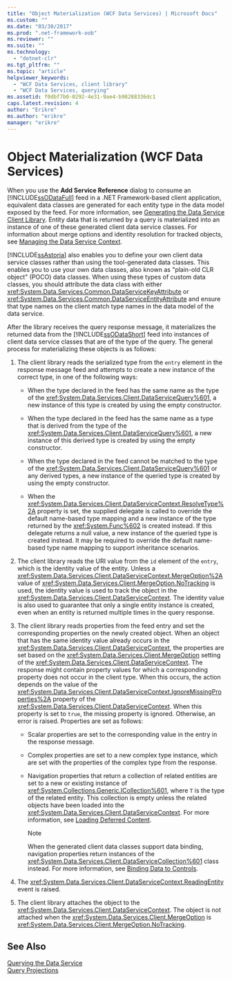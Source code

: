 ```yaml
---
title: "Object Materialization (WCF Data Services) | Microsoft Docs"
ms.custom: ""
ms.date: "03/30/2017"
ms.prod: ".net-framework-oob"
ms.reviewer: ""
ms.suite: ""
ms.technology: 
  - "dotnet-clr"
ms.tgt_pltfrm: ""
ms.topic: "article"
helpviewer_keywords: 
  - "WCF Data Services, client library"
  - "WCF Data Services, querying"
ms.assetid: f0dbf7b0-0292-4e31-9ae4-b98288336dc1
caps.latest.revision: 4
author: "Erikre"
ms.author: "erikre"
manager: "erikre"
---
```

# Object Materialization (WCF Data Services)
When you use the **Add Service Reference** dialog to consume an [!INCLUDE[ssODataFull](../../../../includes/ssodatafull-md.md)] feed in a .NET Framework-based client application, equivalent data classes are generated for each entity type in the data model exposed by the feed. For more information, see [Generating the Data Service Client Library](../../../../docs/framework/data/wcf/generating-the-data-service-client-library-wcf-data-services.md). Entity data that is returned by a query is materialized into an instance of one of these generated client data service classes. For information about merge options and identity resolution for tracked objects, see [Managing the Data Service Context](../../../../docs/framework/data/wcf/managing-the-data-service-context-wcf-data-services.md).  
  
 [!INCLUDE[ssAstoria](../../../../includes/ssastoria-md.md)] also enables you to define your own client data service classes rather than using the tool-generated data classes. This enables you to use your own data classes, also known as "plain-old CLR object" (POCO) data classes. When using these types of custom data classes, you should attribute the data class with either <xref:System.Data.Services.Common.DataServiceKeyAttribute> or <xref:System.Data.Services.Common.DataServiceEntityAttribute> and ensure that type names on the client match type names in the data model of the data service.  
  
 After the library receives the query response message, it materializes the returned data from the [!INCLUDE[ssODataShort](../../../../includes/ssodatashort-md.md)] feed into instances of client data service classes that are of the type of the query. The general process for materializing these objects is as follows:  
  
1.  The client library reads the serialized type from the `entry` element in the response message feed and attempts to create a new instance of the correct type, in one of the following ways:  
  
    -   When the type declared in the feed has the same name as the type of the <xref:System.Data.Services.Client.DataServiceQuery%601>, a new instance of this type is created by using the empty constructor.  
  
    -   When the type declared in the feed has the same name as a type that is derived from the type of the <xref:System.Data.Services.Client.DataServiceQuery%601>, a new instance of this derived type is created by using the empty constructor.  
  
    -   When the type declared in the feed cannot be matched to the type of the <xref:System.Data.Services.Client.DataServiceQuery%601> or any derived types, a new instance of the queried type is created by using the empty constructor.  
  
    -   When the <xref:System.Data.Services.Client.DataServiceContext.ResolveType%2A> property is set, the supplied delegate is called to override the default name-based type mapping and a new instance of the type returned by the <xref:System.Func%602> is created instead. If this delegate returns a null value, a new instance of the queried type is created instead. It may be required to override the default name-based type name mapping to support inheritance scenarios.  
  
2.  The client library reads the URI value from the `id` element of the `entry`, which is the identity value of the entity. Unless a <xref:System.Data.Services.Client.DataServiceContext.MergeOption%2A> value of <xref:System.Data.Services.Client.MergeOption.NoTracking> is used, the identity value is used to track the object in the <xref:System.Data.Services.Client.DataServiceContext>. The identity value is also used to guarantee that only a single entity instance is created, even when an entity is returned multiple times in the query response.  
  
3.  The client library reads properties from the feed entry and set the corresponding properties on the newly created object. When an object that has the same identity value already occurs in the <xref:System.Data.Services.Client.DataServiceContext>, the properties are set based on the <xref:System.Data.Services.Client.MergeOption> setting of the <xref:System.Data.Services.Client.DataServiceContext>. The response might contain property values for which a corresponding property does not occur in the client type. When this occurs, the action depends on the value of the <xref:System.Data.Services.Client.DataServiceContext.IgnoreMissingProperties%2A> property of the <xref:System.Data.Services.Client.DataServiceContext>. When this property is set to `true`, the missing property is ignored. Otherwise, an error is raised. Properties are set as follows:  
  
    -   Scalar properties are set to the corresponding value in the entry in the response message.  
  
    -   Complex properties are set to a new complex type instance, which are set with the properties of the complex type from the response.  
  
    -   Navigation properties that return a collection of related entities are set to a new or existing instance of <xref:System.Collections.Generic.ICollection%601>, where `T` is the type of the related entity. This collection is empty unless the related objects have been loaded into the <xref:System.Data.Services.Client.DataServiceContext>. For more information, see [Loading Deferred Content](../../../../docs/framework/data/wcf/loading-deferred-content-wcf-data-services.md).  
  
        > [!NOTE]
        >  When the generated client data classes support data binding, navigation properties return instances of the <xref:System.Data.Services.Client.DataServiceCollection%601> class instead. For more information, see [Binding Data to Controls](../../../../docs/framework/data/wcf/binding-data-to-controls-wcf-data-services.md).  
  
4.  The <xref:System.Data.Services.Client.DataServiceContext.ReadingEntity> event is raised.  
  
5.  The client library attaches the object to the <xref:System.Data.Services.Client.DataServiceContext>. The object is not attached when the <xref:System.Data.Services.Client.MergeOption> is <xref:System.Data.Services.Client.MergeOption.NoTracking>.  
  
## See Also  
 [Querying the Data Service](../../../../docs/framework/data/wcf/querying-the-data-service-wcf-data-services.md)   
 [Query Projections](../../../../docs/framework/data/wcf/query-projections-wcf-data-services.md)